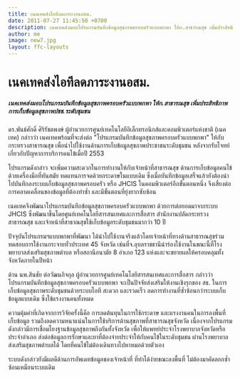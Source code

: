 ```yaml
---
title: เนคเทคส่งไอทีลดภาระงานอสม.
date: 2011-07-27 11:45:50 +0700
description: เนคเทคส่งมอบโปรแกรมบันทึกข้อมูลสุขภาพครอบครัวแบบพกพา ให้ก.สาธารณสุข เพิ่มประสิทธิภาพการเก็บข้อมูลสุขภาพปชช.ระดับชุมชน
author: me
image: new7.jpg
layout: ffc-layouts
---
```


# เนคเทคส่งไอทีลดภาระงานอสม.

##### เนคเทคส่งมอบโปรแกรมบันทึกข้อมูลสุขภาพครอบครัวแบบพกพา ให้ก.สาธารณสุข เพิ่มประสิทธิภาพการเก็บข้อมูลสุขภาพปชช.ระดับชุมชน

ดร.พันธ์ศักดิ์ ศิริรัชตพงษ์ ผู้อำนวยการศูนย์เทคโนโลยีอิเล็กทรอนิกส์และคอมพิวเตอร์แห่งชาติ (เนคเทค) กล่าวว่า เนคเทคพร้อมที่จะส่งต่อ "โปรแกรมบันทึกข้อมูลสุขภาพครอบครัวแบบพกพา" ให้กับกระทรวงสาธารณสุข เพื่อนำไปใช้งานด้านการเก็บข้อมูลสุขภาพประชาชนระดับชุมชน หลังจากรับโจทย์เกี่ยวกับปัญหาการบริการคนไข้เมื่อปี 2553

โปรแกรมดังกล่าว จะเพิ่มความสะดวกในการทำงานให้กับเจ้าหน้าที่สาธารณสุข ด้านการเก็บข้อมูลคนไข้ด้วยเครื่องมือที่ทันสมัย ทดแทนการจดด้วยกระดาษในแบบเดิม ซึ่งเมื่อบันทึกข้อมูลเสร็จแล้วยังต้องนำไปบันทึกลงระบบเก็บข้อมูลสุขภาพครอบครัว หรือ JHCIS ในคอมพิวเตอร์อีกขั้นตอนหนึ่ง จึงเสี่ยงต่อการคลาดเคลื่อนของข้อมูลที่ต้องทำซ้ำ และมีขั้นตอนที่ยุ่งยากซับซ้อน

เนคเทคจึงพัฒนาโปรแกรมบันทึกข้อมูลสุขภาพครอบครัวแบบพกพา ด้วยการต่อยอดมาจากระบบ JHCIS ซึ่งพัฒนาขึ้นโดยศูนย์เทคโนโลยีสารสนเทศและการสื่อสาร สำนักงานปลัดกระทรวงสาธารณสุข และเจ้าหน้าที่สาธาณสุขใช้เก็บข้อมูลระดับชุมชนมากว่า 10 ปี

ปัจจุบันโปรแกรมฯแบบพกพาที่พัฒนา ได้นำไปใช้งานจริงแล้วโดยเจ้าหน้าที่ทางด้านสาธารณสุขร่วมทดสอบการใช้งานกระจายทั่วประเทศ 45 จังหวัด  เช่นที่จ.อุบลราชธานีนำร่องใช้งานในขณะนี้ที่โรงพยาบาลส่งเสริมสุขภาพตำบล หรือสถานีอนามัย 8 อำเภอ 123 แห่งและจะขยายผลให้ครอบคลุมทั้งจังหวัดภายในปีหน้า

ด้าน นพ.สินชัย ต่อวัฒนกิจกุล ผู้อำนวยการศูนย์เทคโนโลยีสารสนเทศและการสื่อสาร กล่าวว่า โปรแกรมบันทึกข้อมูลสุขภาพครอบครัวแบบพกพา จะเป็นปัจจัยส่งเสริมให้งานเชิงรุกของ สธ. ในการเก็บข้อมูลสุขภาพระดับชุมชนด้วยระบบไอที สะดวก และรวดเร็ว ลดการทำงานที่ซ้ำซ้อนกว่าระบบเก็บข้อมูลแบบเดิม ซึ่งใช้แรงงานคนทั้งหมด

ความคุ้มค่าที่เกิดจากการวิจัยครั้งนี้คือ การลดต้นทุนในการใช้กระดาษ และแรงงานคนในการลงพื้นที่เก็บข้อมูล รวมถึงลดความหนาแน่นในการใช้บริการด้านสุขภาพที่สาธารณสุขจังหวัด เนื่องจากโปรแกรมดังกล่าวมีการเชื่อมโยงฐานข้อมูลสุขภาพถึงกันทั้งจังหวัด เพื่อให้แพทย์ประจำโรงพยาบาลจังหวัดหรือประจำอำเภอ ส่งต่อข้อมูลการรักษาและยาที่ต้องจ่ายประจำให้กับคนไข้ในระดับชุมชน ผ่านโรงพยาบาลส่งเสริมสุขภาพตำบลได้ โดยที่คนไข้ไม่ต้องเดินทางไปหาหมอด้วยตัวเอง

ระบบดังกล่าวยังมีผลดีด้านการอัพเดทข้อมูลของเจ้าหน้าที่ ที่ทำได้ง่ายขณะลงพื้นที่ ไม่ต้องมาคัดลอกซ้ำซ้อนเหมือนระบบเดิม
